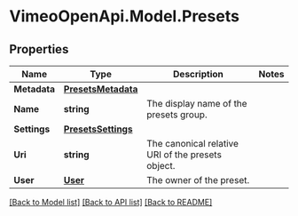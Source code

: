 # VimeoOpenApi.Model.Presets
## Properties

Name | Type | Description | Notes
------------ | ------------- | ------------- | -------------
**Metadata** | [**PresetsMetadata**](PresetsMetadata.md) |  | 
**Name** | **string** | The display name of the presets group. | 
**Settings** | [**PresetsSettings**](PresetsSettings.md) |  | 
**Uri** | **string** | The canonical relative URI of the presets object. | 
**User** | [**User**](User.md) | The owner of the preset. | 

[[Back to Model list]](../README.md#documentation-for-models) [[Back to API list]](../README.md#documentation-for-api-endpoints) [[Back to README]](../README.md)

